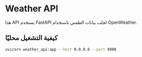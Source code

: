 # Weather API
هذا API يستخدم FastAPI لجلب بيانات الطقس باستخدام OpenWeather.

## كيفية التشغيل محليًا
```bash
uvicorn weather_api:app --host 0.0.0.0 --port 8000
